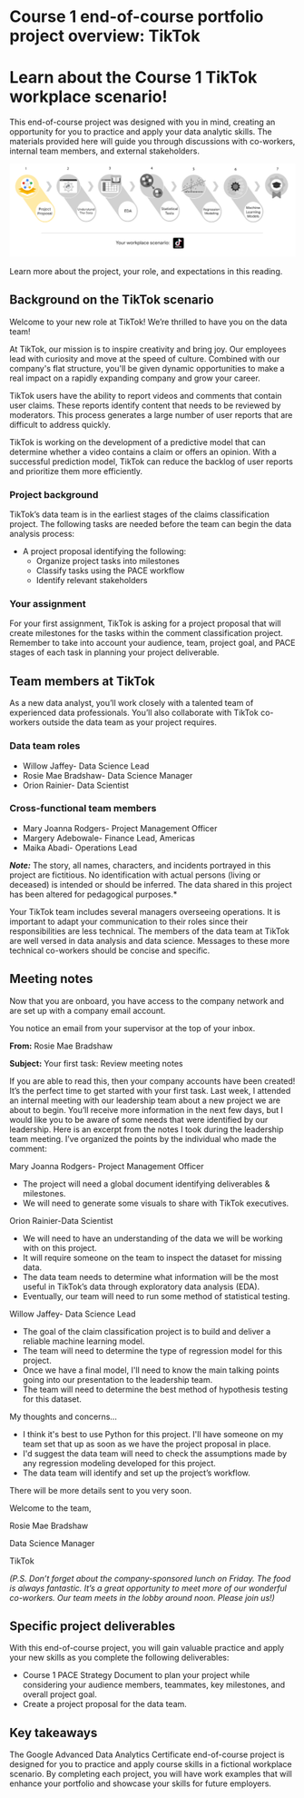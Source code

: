 # Course 1 end-of-course portfolio project overview: TikTok

# **Learn about the Course 1 TikTok workplace scenario!**

This end-of-course project was designed with you in mind, creating an opportunity for you to practice and apply your data analytic skills. The materials provided here will guide you through discussions with co-workers, internal team members, and external stakeholders.

![Seven course icons with course 1 highlighted and a TikTok logo.](./assets/TikTok1.png)

Learn more about the project, your role, and expectations in this reading.

## **Background on the TikTok scenario**

Welcome to your new role at TikTok! We’re thrilled to have you on the data team!

At TikTok, our mission is to inspire creativity and bring joy. Our employees lead with curiosity and move at the speed of culture. Combined with our company's flat structure, you'll be given dynamic opportunities to make a real impact on a rapidly expanding company and grow your career.

TikTok users have the ability to report videos and comments that contain user claims. These reports identify content that needs to be reviewed by moderators. This process generates a large number of user reports that are difficult to address quickly.

TikTok is working on the development of a predictive model that can determine whether a video contains a claim or offers an opinion. With a successful prediction model, TikTok can reduce the backlog of user reports and prioritize them more efficiently.

### **Project background**

TikTok’s data team is in the earliest stages of the claims classification project. The following tasks are needed before the team can begin the data analysis process:

* A project proposal identifying the following:
  * Organize project tasks into milestones
  * Classify tasks using the PACE workflow
  * Identify relevant stakeholders

### **Your assignment**

For your first assignment, TikTok is asking for a project proposal that will create milestones for the tasks within the comment classification project. Remember to take into account your audience, team, project goal, and PACE stages of each task in planning your project deliverable.

## **Team members at TikTok**

As a new data analyst, you’ll work closely with a talented team of experienced data professionals. You’ll also collaborate with TikTok co-workers outside the data team as your project requires.

### **Data team roles**

* Willow Jaffey- Data Science Lead
* Rosie Mae Bradshaw- Data Science Manager
* Orion Rainier- Data Scientist

### **Cross-functional team members**

* Mary Joanna Rodgers- Project Management Officer
* Margery Adebowale- Finance Lead, Americas
* Maika Abadi- Operations Lead

***Note:*** The story, all names, characters, and incidents portrayed in this project are fictitious. No identification with actual persons (living or deceased) is intended or should be inferred. The data shared in this project has been altered for pedagogical purposes.*

Your TikTok team includes several managers overseeing operations. It is important to adapt your communication to their roles since their responsibilities are less technical. The members of the data team at TikTok are well versed in data analysis and data science. Messages to these more technical co-workers should be concise and specific.

## **Meeting notes**

Now that you are onboard, you have access to the company network and are set up with a company email account.

You notice an email from your supervisor at the top of your inbox.

**From:** Rosie Mae Bradshaw

**Subject:** Your first task: Review meeting notes

If you are able to read this, then your company accounts have been created! It’s the perfect time to get started with your first task. Last week, I attended an internal meeting with our leadership team about a new project we are about to begin. You’ll receive more information in the next few days, but I would like you to be aware of some needs that were identified by our leadership. Here is an excerpt from the notes I took during the leadership team meeting. I’ve organized the points by the individual who made the comment:

Mary Joanna Rodgers- Project Management Officer

* The project will need a global document identifying deliverables & milestones.
* We will need to generate some visuals to share with TikTok executives.

Orion Rainier-Data Scientist

* We will need to have an understanding of the data we will be working with on this project.
* It will require someone on the team to inspect the dataset for missing data.
* The data team needs to determine what information will be the most useful in TikTok’s data through exploratory data analysis (EDA).
* Eventually, our team will need to run some method of statistical testing.

Willow Jaffey- Data Science Lead

* The goal of the claim classification project is to build and deliver a reliable machine learning model.
* The team will need to determine the type of regression model for this project.
* Once we have a final model, I'll need to know the main talking points going into our presentation to the leadership team.
* The team will need to determine the best method of hypothesis testing for this dataset.

My thoughts and concerns…

* I think it's best to use Python for this project. I'll have someone on my team set that up as soon as we have the project proposal in place.
* I'd suggest the data team will need to check the assumptions made by any regression modeling developed for this project.
* The data team will identify and set up the project’s workflow.

There will be more details sent to you very soon.

Welcome to the team,

Rosie Mae Bradshaw

Data Science Manager

TikTok

*(P.S. Don’t forget about the company-sponsored lunch on Friday. The food is always fantastic. It’s a great opportunity to meet more of our wonderful co-workers. Our team meets in the lobby around noon. Please join us!)*

## **Specific project deliverables**

With this end-of-course project, you will gain valuable practice and apply your new skills as you complete the following deliverables:

* Course 1 PACE Strategy Document to plan your project while considering your audience members, teammates, key milestones, and overall project goal.
* Create a project proposal for the data team.

## **Key takeaways**

The Google Advanced Data Analytics Certificate end-of-course project is designed for you to practice and apply course skills in a fictional workplace scenario. By completing each project, you will have work examples that will enhance your portfolio and showcase your skills for future employers.
